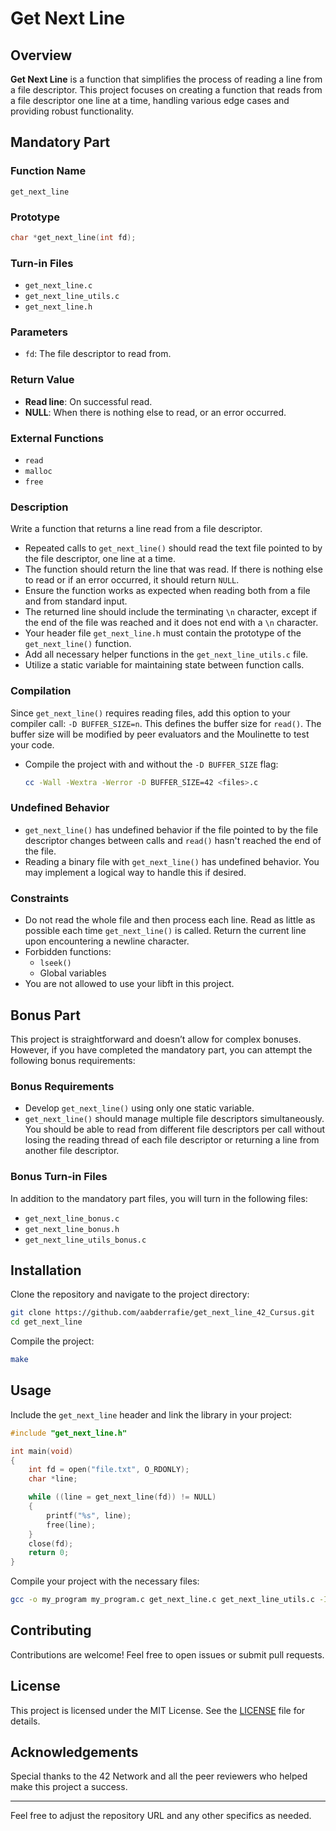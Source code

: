 
# Get Next Line

## Overview

**Get Next Line** is a function that simplifies the process of reading a line from a file descriptor. This project focuses on creating a function that reads from a file descriptor one line at a time, handling various edge cases and providing robust functionality.

## Mandatory Part

### Function Name
`get_next_line`

### Prototype
```c
char *get_next_line(int fd);
```

### Turn-in Files
- `get_next_line.c`
- `get_next_line_utils.c`
- `get_next_line.h`

### Parameters
- `fd`: The file descriptor to read from.

### Return Value
- **Read line**: On successful read.
- **NULL**: When there is nothing else to read, or an error occurred.

### External Functions
- `read`
- `malloc`
- `free`

### Description
Write a function that returns a line read from a file descriptor.

- Repeated calls to `get_next_line()` should read the text file pointed to by the file descriptor, one line at a time.
- The function should return the line that was read. If there is nothing else to read or if an error occurred, it should return `NULL`.
- Ensure the function works as expected when reading both from a file and from standard input.
- The returned line should include the terminating `\n` character, except if the end of the file was reached and it does not end with a `\n` character.
- Your header file `get_next_line.h` must contain the prototype of the `get_next_line()` function.
- Add all necessary helper functions in the `get_next_line_utils.c` file.
- Utilize a static variable for maintaining state between function calls.

### Compilation
Since `get_next_line()` requires reading files, add this option to your compiler call: `-D BUFFER_SIZE=n`. This defines the buffer size for `read()`. The buffer size will be modified by peer evaluators and the Moulinette to test your code.

- Compile the project with and without the `-D BUFFER_SIZE` flag:
  ```sh
  cc -Wall -Wextra -Werror -D BUFFER_SIZE=42 <files>.c
  ```

### Undefined Behavior
- `get_next_line()` has undefined behavior if the file pointed to by the file descriptor changes between calls and `read()` hasn't reached the end of the file.
- Reading a binary file with `get_next_line()` has undefined behavior. You may implement a logical way to handle this if desired.

### Constraints
- Do not read the whole file and then process each line. Read as little as possible each time `get_next_line()` is called. Return the current line upon encountering a newline character.
- Forbidden functions:
  - `lseek()`
  - Global variables
- You are not allowed to use your libft in this project.

## Bonus Part

This project is straightforward and doesn’t allow for complex bonuses. However, if you have completed the mandatory part, you can attempt the following bonus requirements:

### Bonus Requirements
- Develop `get_next_line()` using only one static variable.
- `get_next_line()` should manage multiple file descriptors simultaneously. You should be able to read from different file descriptors per call without losing the reading thread of each file descriptor or returning a line from another file descriptor.

### Bonus Turn-in Files
In addition to the mandatory part files, you will turn in the following files:
- `get_next_line_bonus.c`
- `get_next_line_bonus.h`
- `get_next_line_utils_bonus.c`

## Installation

Clone the repository and navigate to the project directory:

```sh
git clone https://github.com/aabderrafie/get_next_line_42_Cursus.git
cd get_next_line
```

Compile the project:

```sh
make
```

## Usage

Include the `get_next_line` header and link the library in your project:

```c
#include "get_next_line.h"

int main(void)
{
    int fd = open("file.txt", O_RDONLY);
    char *line;

    while ((line = get_next_line(fd)) != NULL)
    {
        printf("%s", line);
        free(line);
    }
    close(fd);
    return 0;
}
```

Compile your project with the necessary files:

```sh
gcc -o my_program my_program.c get_next_line.c get_next_line_utils.c -I.
```

## Contributing

Contributions are welcome! Feel free to open issues or submit pull requests.

## License

This project is licensed under the MIT License. See the [LICENSE](LICENSE) file for details.

## Acknowledgements

Special thanks to the 42 Network and all the peer reviewers who helped make this project a success.

---

Feel free to adjust the repository URL and any other specifics as needed.
